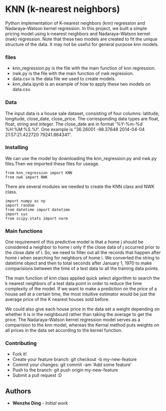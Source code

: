 # KNN (k-nearest neighbors)

Python implementation of K-nearest neighbors (knn) regression and Nadaraya–Watson kernel regression. In this project, we built a simple pricing model using k-nearest neighbors and Nadaraya–Watson kernel (nwk) regression. Note that these two models are created to fit the unique structure of the data. It may not be useful for general purpose knn models.

### files
* knn_regression.py is the file with the main function of knn regression.
* nwk.py is the file with the main function of nwk regression.
* data.csv is the data file we used to create models.
* knn_data.ipynb is an example of how to apply these two models on data.csv.

### Data
The input data is a house sale dataset, consisting of four columns: latitude, longitude, close_date, close_price. The corresponding data types are float, float, string and integer. The close_date are in format '%Y-%m-%d %H:%M:%S.%f'.
One example is "36.26001	-98.37648	2014-04-04 21:57:21.422720	79241.864341". 

### Installing

We can use the model by downloading the knn_regression.py and nwk.py files.Then we imported these files for useage.

```
from knn_regression import KNN 
from nwk import NWK
```
There are several modules we needed to create the KNN class and NWK class.
```
import numpy as np
import random
from datetime import datetime
import sys
from scipy.stats import norm
```

### Main functions
One requirement of this predictive model is that a home j should be considered a neighbor to home i only if the close data of j occurred prior to the close date of i. So, we need to filter out all the records that happen after home i when searching for neighbors of home i.
We converted the string to datetime object and then to total seconds after January 1, 1970 to make comparisions between the time of a test data to all the training data points. 

The main function of knn class applied quick select algorithm to search the k nearest neighbors of a test data point in order to reduce the time complexity of the model. If we want to make a prediction on the price of a house sell at a certain time, the most intuitive estimator would be just the average price of the K nearest houses sold before. 

We could also give each house price in the data set a weight depending on whether it is in the neighbourd rather than taking the average to get the price. The Nadaraya–Watson kernel regression model serves as a comparision to the knn model, whereas the Kernal method puts weights on all prices in the data set according to the kernel function. 

### Contributing

* Fork it!
* Create your feature branch: git checkout -b my-new-feature
* Commit your changes: git commit -am 'Add some feature'
* Push to the branch: git push origin my-new-feature
* Submit a pull request :D

## Authors

* **Wenzhe Ding** - *Initial work*

